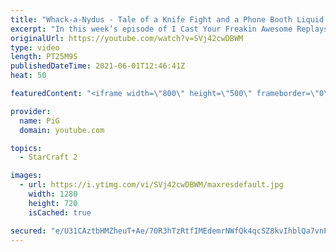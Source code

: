 ```yaml
---
title: "Whack-a-Nydus - Tale of a Knife Fight and a Phone Booth Liquid Reign ICYFAR G2"
excerpt: "In this week’s episode of I Cast Your Freakin Awesome Replays (ICYFAR) players sent in their craziest low eco-high aggression games!  CURRENT LIQUID REIGN ICYFAR CHALLENGE: \"Corporate Greed” - You need to have more than 100 workers at some point during the game! - During Liquid Reign ICYFARs there is"
originalUrl: https://youtube.com/watch?v=SVj42cwDBWM
type: video
length: PT25M9S
publishedDateTime: 2021-06-01T12:46:41Z
heat: 50

featuredContent: "<iframe width=\"800\" height=\"500\" frameborder=\"0\" src=\"https://www.youtube.com/embed/SVj42cwDBWM\" allow=\"accelerometer; autoplay; encrypted-media; gyroscope; picture-in-picture\" allowfullscreen></iframe>"

provider:
  name: PiG
  domain: youtube.com

topics:
  - StarCraft 2

images:
  - url: https://i.ytimg.com/vi/SVj42cwDBWM/maxresdefault.jpg
    width: 1280
    height: 720
    isCached: true

secured: "e/U31CAztbHMZheuT+Ae/70R3hTzRtfIMEdemrNWfQk4qcSZ8kvIhblQa7vnP+AP11Epkeym3kkC+dzTjXpkTo3yizvrtkQvaQBypKmL1EUp3HUu1HwkIKDYJwt2v0nj3VZcXEa8512WrdVE4zjXsK7FIpq+8s/T3K+huubvtDIzKkZ09k/FEE9xOM6FWzLJJDjoDC0tB9bi8jeN7BgfoOWmizw7DRSv+39khO6+2zNq8VCGtLWTAtCYpyJleUFz2UmuG1lb4HZIIX0X62y4RfpJg6UgPbKmBoQ+AhMzgAien1ghE/3+BMkOlrxc2UK4iawhlRGTURDSnr8KJyeU3DHEVI537JmR+s8r70ZDn547RYTS12b9sKTPc4uI2Iq90CTIDUj1AB+sSCclr/gOJcthHjP+EnloSJZEPiIc4GA=;Iu/6Q0GsfUsIdpK48Qt3Gw=="
---
```


